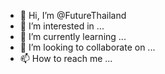 - 👋 Hi, I’m @FutureThailand
- 👀 I’m interested in ...
- 🌱 I’m currently learning ...
- 💞️ I’m looking to collaborate on ...
- 📫 How to reach me ...

<!---
FutureThailand/FutureThailand is a ✨ special ✨ repository because its `README.md` (this file) appears on your GitHub profile.
You can click the Preview link to take a look at your changes.
--->
